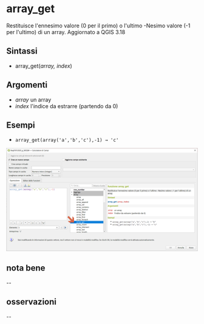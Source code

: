 # array_get

Restituisce l'ennesimo valore (0 per il primo) o l'ultimo -Nesimo valore (-1 per l'ultimo) di un array. Aggiornato a QGIS 3.18

## Sintassi

* array_get(_array, index_)

## Argomenti

* _array_ un array
* _index_ l'indice da estrarre (partendo da 0)

## Esempi

* `array_get(array('a','b','c'),-1) → 'c'`

![](../../img/arrays/array_get/array_get1.png)

## nota bene

--

## osservazioni

--
